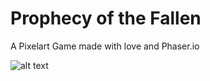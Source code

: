 # Prophecy of the Fallen

A Pixelart Game made with love and Phaser.io

![alt text](http://www.michaeldorn.at/workshop/preview.gif)
